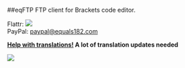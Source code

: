 ##eqFTP
FTP client for Brackets code editor.

Flattr: [![](http://api.flattr.com/button/flattr-badge-large.png)](http://flattr.com/thing/3912923/Equals182eqFTP-on-GitHub)  
PayPal: paypal@equals182.com

**[Help with translations!](http://equals182.github.io/eqFTP/#how-can-i-help-this-project) A lot of translation updates needed**

[![](https://raw.githubusercontent.com/Equals182/Equals182.github.io/master/eqFTP-card.png)](http://equals182.github.io/eqFTP/)
